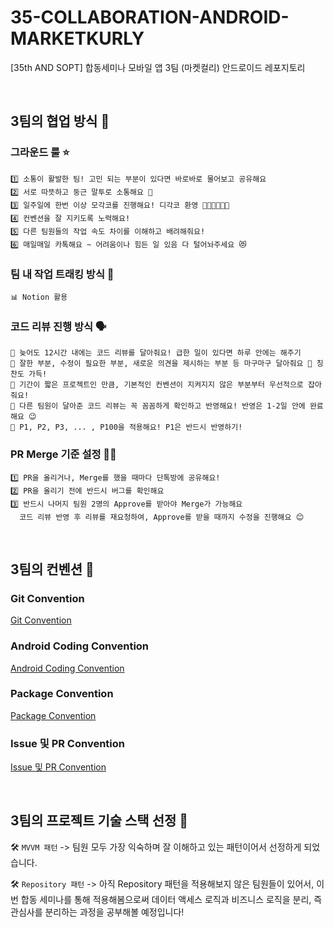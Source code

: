 # 35-COLLABORATION-ANDROID-MARKETKURLY
[35th AND SOPT] 합동세미나 모바일 앱 3팀 (마켓컬리) 안드로이드 레포지토리

<br>

## 3팀의 협업 방식 💜
### 그라운드 룰 ⭐️

```
1️⃣ 소통이 활발한 팀! 고민 되는 부분이 있다면 바로바로 물어보고 공유해요
2️⃣ 서로 따뜻하고 둥근 말투로 소통해요 🤩
3️⃣ 일주일에 한번 이상 모각코를 진행해요! 디각코 환영 👩🏻‍💻🧑🏻‍💻
4️⃣ 컨벤션을 잘 지키도록 노력해요!
5️⃣ 다른 팀원들의 작업 속도 차이를 이해하고 배려해줘요!
6️⃣ 매일매일 카톡해요 ~ 어려움이나 힘든 일 있음 다 털어놔주세요 😻
```

### 팀 내 작업 트래킹 방식 📝
```
📊 Notion 활용
```

### 코드 리뷰 진행 방식 🗣
```
🌱 늦어도 12시간 내에는 코드 리뷰를 달아줘요! 급한 일이 있다면 하루 안에는 해주기
🌱 잘한 부분, 수정이 필요한 부분, 새로운 의견을 제시하는 부분 등 마구마구 달아줘요 🙂 칭찬도 가득!
🌱 기간이 짧은 프로젝트인 만큼, 기본적인 컨벤션이 지켜지지 않은 부분부터 우선적으로 잡아줘요!
🌱 다른 팀원이 달아준 코드 리뷰는 꼭 꼼꼼하게 확인하고 반영해요! 반영은 1-2일 안에 완료해요 😉
🌱 P1, P2, P3, ... , P100을 적용해요! P1은 반드시 반영하기!
```

### PR Merge 기준 설정 👌🏻
```
1️⃣ PR을 올리거나, Merge를 했을 때마다 단톡방에 공유해요!
2️⃣ PR을 올리기 전에 반드시 버그를 확인해요
3️⃣ 반드시 나머지 팀원 2명의 Approve를 받아야 Merge가 가능해요
  코드 리뷰 반영 후 리뷰를 재요청하여, Approve를 받을 때까지 수정을 진행해요 😊
```

<br>

## 3팀의 컨벤션 💜
### Git Convention
[Git Convention](https://eminent-drink-8be.notion.site/Git-Convention-13ecb3d6084680a2aa3bfab80caabbce?pvs=4)

### Android Coding Convention
[Android Coding Convention](https://eminent-drink-8be.notion.site/13ecb3d6084680aba805ffd89d9573e6?v=13ecb3d6084681169165000cdf732b62&pvs=4)

### Package Convention
[Package Convention](https://eminent-drink-8be.notion.site/Package-Convention-13ecb3d6084680d2a0d2fd3dc3b78271?pvs=4)

### Issue 및 PR Convention
[Issue 및 PR Convention](https://eminent-drink-8be.notion.site/Issue-PR-Convention-13ecb3d60846804584a7e07158f1c9e6?pvs=4)

<br>

## 3팀의 프로젝트 기술 스택 선정 💜
🛠️ `MVVM 패턴`
-> 팀원 모두 가장 익숙하며 잘 이해하고 있는 패턴이어서 선정하게 되었습니다.

🛠️ `Repository 패턴`
-> 아직 Repository 패턴을 적용해보지 않은 팀원들이 있어서, 이번 합동 세미나를 통해 적용해봄으로써 데이터 액세스 로직과 비즈니스 로직을 분리, 즉 관심사를 분리하는 과정을 공부해볼 예정입니다!
